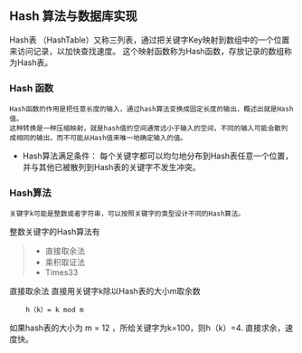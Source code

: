 Hash 算法与数据库实现
---

Hash表 （HashTable）又称三列表，通过把关键字Key映射到数组中的一个位置来访问记录，以加快查找速度。
这个映射函数称为Hash函数，存放记录的数组称为Hash表。

### Hash 函数
    Hash函数的作用是把任意长度的输入，通过hash算法变换成固定长度的输出，概述出就是Hash值。
    这种转换是一种压缩映射，就是hash值的空间通常远小于输入的空间，不同的输入可能会散列成相同的输出，而不可能从Hash值来唯一地确定输入的值。

*    Hash算法满足条件：
每个关键字都可以均匀地分布到Hash表任意一个位置，并与其他已被散列到Hash表的关键字不发生冲突。

### Hash算法
    关键字k可能是整数或者字符串，可以按照关键字的类型设计不同的Hash算法。
    
整数关键字的Hash算法有
>*   直接取余法
>*   乘积取证法
>*   Times33

直接取余法
    直接用关键字k除以Hash表的大小m取余数
```
    h（k）= k mod m
```
如果hash表的大小为 m = 12 ，所给关键字为k=100，则h（k）=4.
直接求余，速度快。
